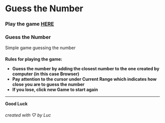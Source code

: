 # Guess the Number 
### Play the game [HERE](https://luc-constantin.github.io/Guess-The-Number)

<h3>Guess the Number </h3>
<p> Simple game guessing the number </p>
<h4> Rules for playing the game: <br>
 <ul> 
  <li> Guess the number by adding the closest number to the one created by computer (in this case Browser)</li>
  <li> Pay attention to the cursor under Current Range which indicates how close you are to guess the number</li>
  <li> If you lose, click new Game to start again</li>
 </ul> <hr>
 <p> Good Luck</p>

 
 <h6>created with ♡ by Luc <h6>
